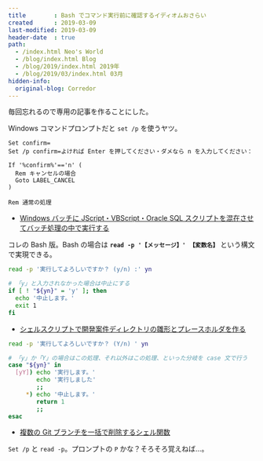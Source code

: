 ```yaml
---
title        : Bash でコマンド実行前に確認するイディオムおさらい
created      : 2019-03-09
last-modified: 2019-03-09
header-date  : true
path:
  - /index.html Neo's World
  - /blog/index.html Blog
  - /blog/2019/index.html 2019年
  - /blog/2019/03/index.html 03月
hidden-info:
  original-blog: Corredor
---
```


毎回忘れるので専用の記事を作ることにした。

Windows コマンドプロンプトだと `set /p` を使うヤツ。

```dosbatch
Set confirm=
Set /p confirm=よければ Enter を押してください・ダメなら n を入力してください：

If '%confirm%'=='n' (
  Rem キャンセルの場合
  Goto LABEL_CANCEL
)

Rem 通常の処理
```

- [Windows バッチに JScript・VBScript・Oracle SQL スクリプトを混在させてバッチ処理の中で実行する](/blog/2016/10/28-01.html)

コレの Bash 版。Bash の場合は __`read -p '【メッセージ】' 【変数名】`__ という構文で実現できる。

```bash
read -p '実行してよろしいですか？ (y/n) :' yn

# 「y」と入力されなかった場合は中止にする
if [ ! "${yn}" = 'y' ]; then
  echo '中止します。'
  exit 1
fi
```

- [シェルスクリプトで開発案件ディレクトリの雛形とプレースホルダを作る](/blog/2018/09/11-01.html)

```bash
read -p '実行してよろしいですか？ (Y/n) ' yn

# 「y」か「Y」の場合はこの処理、それ以外はこの処理、といった分岐を case 文で行う
case "${yn}" in
  [yY]) echo '実行します。'
        echo '実行しました'
        ;;
     *) echo '中止します。'
        return 1
        ;;
esac
```

- [複数の Git ブランチを一括で削除するシェル関数](/blog/2019/01/13-01.html)

`Set /p` と `read -p`。プロンプトの `P` かな？そろそろ覚えねば…。

